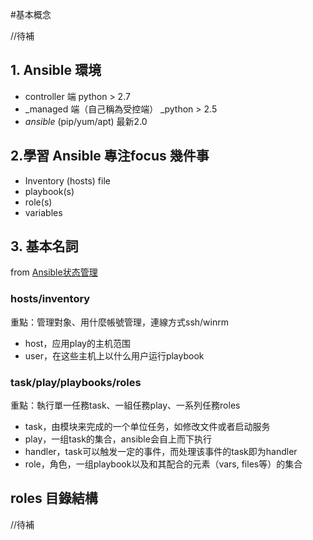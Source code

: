 #基本概念

//待補

## **1. Ansible 環境**

* controller 端  python > 2.7
* _managed 端（自己稱為受控端） _python > 2.5
* _ansible_ (pip/yum/apt) 最新2.0

## 2.學習 Ansible 專注focus 幾件事

* Inventory (hosts) file
* playbook(s)
* role(s)
* variables

## 3. 基本名詞
from [Ansible状态管理](http://xdays.me/ansible%E7%8A%B6%E6%80%81%E7%AE%A1%E7%90%86.html)

### hosts/inventory 
重點：管理對象、用什麼帳號管理，連線方式ssh/winrm
- host，应用play的主机范围
- user，在这些主机上以什么用户运行playbook

### task/play/playbooks/roles 
重點：執行單一任務task、一組任務play、一系列任務roles
- task，由模块来完成的一个单位任务，如修改文件或者启动服务
- play，一组task的集合，ansible会自上而下执行
- handler，task可以触发一定的事件，而处理该事件的task即为handler
- role，角色，一组playbook以及和其配合的元素（vars, files等）的集合


## roles 目錄結構
//待補


